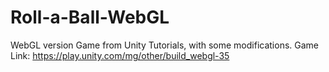 # Roll-a-Ball-WebGL
 WebGL version Game from Unity Tutorials, with some modifications.
 Game Link: https://play.unity.com/mg/other/build_webgl-35
